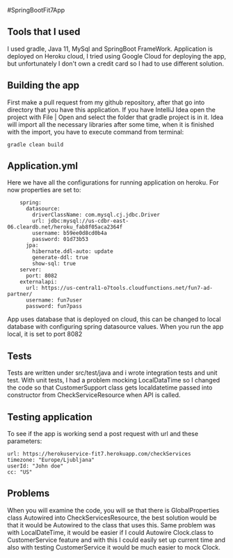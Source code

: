 #SpringBootFit7App
## Tools that I used
I used gradle, Java 11, MySql and SpringBoot FrameWork. Application is deployed on Heroku cloud, I tried using Google Cloud
for deploying the app, but unfortunately I don't own a credit card so I had to use different solution.

## Building the app
First make a pull request from my github repository, after that go into directory that you have this application. 
If you have IntelliJ Idea open the project with File | Open and select the folder that gradle project is in it. 
Idea will import all the necessary libraries after some time, when it is finished with the import, you have to execute command from terminal: 
```
gradle clean build
```
## Application.yml
Here we have all the configurations for running application on heroku. For now properties
are set to:
```
    spring:
      datasource:
        driverClassName: com.mysql.cj.jdbc.Driver
        url: jdbc:mysql://us-cdbr-east-06.cleardb.net/heroku_fab8f05aca2364f
        username: b59ee0d8cd0b4a
        password: 01d73b53
      jpa:
        hibernate.ddl-auto: update
        generate-ddl: true
        show-sql: true
    server:
      port: 8082
    externalapi:
      url: https://us-central1-o7tools.cloudfunctions.net/fun7-ad-partner/
      username: fun7user
      password: fun7pass
```
App uses database that is deployed on cloud, this can be changed to local database with configuring spring datasource values.
When you run the app local, it is set to port 8082

## Tests
Tests are written under src/test/java and i wrote integration tests and unit test. With unit tests,
I had a problem mocking LocalDataTime so I changed the code so that CustomerSupport class gets localdatetime passed
into constructor from CheckServiceResource when API is called.

## Testing application
To see if the app is working send a post request with url and these parameters:
```
url: https://herokuservice-fit7.herokuapp.com/checkServices
timezone: "Europe/Ljubljana"
userId: "John doe"
cc: "US"
```

## Problems
When you will examine the code, you will se that there is GlobalProperties class Autowired into CheckServicesResource,
the best solution would be that it would be Autowired to the class that uses this. 
Same problem was with LocalDateTime, it would be easier if I could Autowire Clock.class to CustomerService feature and 
with this I could easily set up current time and also with testing CustomerService it would be much easier to mock Clock.
   